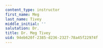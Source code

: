```yaml
---
content_type: instructor
first_name: Meg
last_name: Tivey
middle_initial: ''
salutation: Dr.
title: Dr. Meg Tivey
uid: 94eb620f-2385-d236-2327-78a45f22974f
---
```

